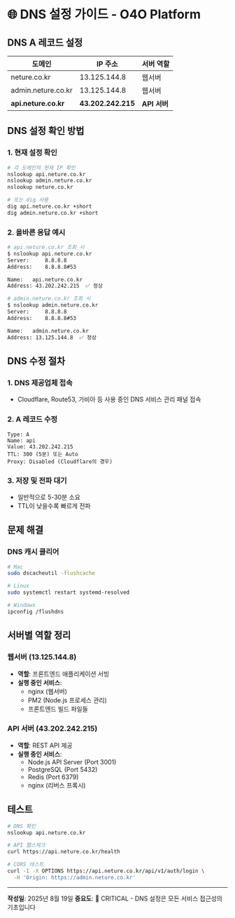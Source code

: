 # 🌐 DNS 설정 가이드 - O4O Platform

## DNS A 레코드 설정

| 도메인 | IP 주소 | 서버 역할 |
|--------|---------|-----------|
| neture.co.kr | 13.125.144.8 | 웹서버 |
| admin.neture.co.kr | 13.125.144.8 | 웹서버 |
| **api.neture.co.kr** | **43.202.242.215** | **API 서버** |

## DNS 설정 확인 방법

### 1. 현재 설정 확인
```bash
# 각 도메인의 현재 IP 확인
nslookup api.neture.co.kr
nslookup admin.neture.co.kr
nslookup neture.co.kr

# 또는 dig 사용
dig api.neture.co.kr +short
dig admin.neture.co.kr +short
```

### 2. 올바른 응답 예시
```bash
# api.neture.co.kr 조회 시
$ nslookup api.neture.co.kr
Server:		8.8.8.8
Address:	8.8.8.8#53

Name:	api.neture.co.kr
Address: 43.202.242.215  ✅ 정상

# admin.neture.co.kr 조회 시  
$ nslookup admin.neture.co.kr
Server:		8.8.8.8
Address:	8.8.8.8#53

Name:	admin.neture.co.kr
Address: 13.125.144.8  ✅ 정상
```

## DNS 수정 절차

### 1. DNS 제공업체 접속
- Cloudflare, Route53, 가비아 등 사용 중인 DNS 서비스 관리 패널 접속

### 2. A 레코드 수정
```
Type: A
Name: api
Value: 43.202.242.215
TTL: 300 (5분) 또는 Auto
Proxy: Disabled (Cloudflare의 경우)
```

### 3. 저장 및 전파 대기
- 일반적으로 5-30분 소요
- TTL이 낮을수록 빠르게 전파

## 문제 해결

### DNS 캐시 클리어
```bash
# Mac
sudo dscacheutil -flushcache

# Linux
sudo systemctl restart systemd-resolved

# Windows
ipconfig /flushdns
```

## 서버별 역할 정리

### 웹서버 (13.125.144.8)
- **역할**: 프론트엔드 애플리케이션 서빙
- **실행 중인 서비스**:
  - nginx (웹서버)
  - PM2 (Node.js 프로세스 관리)
  - 프론트엔드 빌드 파일들

### API 서버 (43.202.242.215)
- **역할**: REST API 제공
- **실행 중인 서비스**:
  - Node.js API Server (Port 3001)
  - PostgreSQL (Port 5432)
  - Redis (Port 6379)
  - nginx (리버스 프록시)

## 테스트

```bash
# DNS 확인
nslookup api.neture.co.kr

# API 헬스체크
curl https://api.neture.co.kr/health

# CORS 테스트
curl -I -X OPTIONS https://api.neture.co.kr/api/v1/auth/login \
  -H 'Origin: https://admin.neture.co.kr'
```

---

**작성일**: 2025년 8월 19일
**중요도**: 🔴 CRITICAL - DNS 설정은 모든 서비스 접근성의 기초입니다